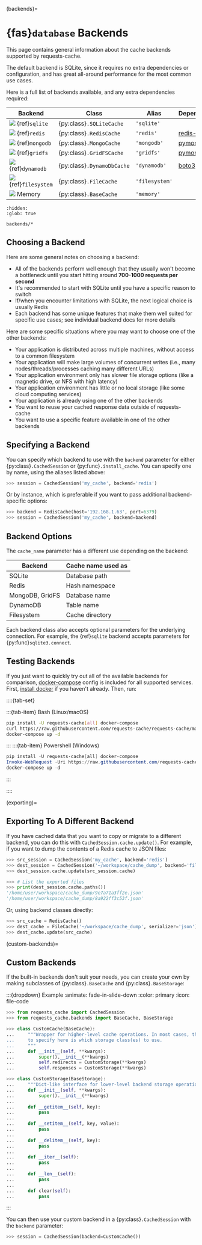 (backends)=
# {fas}`database` Backends
This page contains general information about the cache backends supported by requests-cache.

The default backend is SQLite, since it requires no extra dependencies or configuration, and has
great all-around performance for the most common use cases.

Here is a full list of backends available, and any extra dependencies required:

Backend                                               | Class                      | Alias          | Dependencies
------------------------------------------------------|----------------------------|----------------|----------------------------------------------------------
![](../_static/sqlite_32px.png)     {ref}`sqlite`     | {py:class}`.SQLiteCache`   | `'sqlite'`     |
![](../_static/redis_32px.png)      {ref}`redis`      | {py:class}`.RedisCache`    | `'redis'`      | [redis-py](https://github.com/andymccurdy/redis-py)
![](../_static/mongodb_32px.png)    {ref}`mongodb`    | {py:class}`.MongoCache`    | `'mongodb'`    | [pymongo](https://github.com/mongodb/mongo-python-driver)
![](../_static/mongodb_32px.png)    {ref}`gridfs`     | {py:class}`.GridFSCache`   | `'gridfs'`     | [pymongo](https://github.com/mongodb/mongo-python-driver)
![](../_static/dynamodb_32px.png)   {ref}`dynamodb`   | {py:class}`.DynamoDbCache` | `'dynamodb'`   | [boto3](https://github.com/boto/boto3)
![](../_static/files-json_32px.png) {ref}`filesystem` | {py:class}`.FileCache`     | `'filesystem'` |
![](../_static/memory_32px.png) Memory                | {py:class}`.BaseCache`     | `'memory'`     |

<!-- Hidden ToC tree to add pages to sidebar ToC -->
```{toctree}
:hidden:
:glob: true

backends/*
```

## Choosing a Backend
Here are some general notes on choosing a backend:
* All of the backends perform well enough that they usually won't become a bottleneck until you
  start hitting around **700-1000 requests per second**
* It's recommended to start with SQLite until you have a specific reason to switch
* If/when you encounter limitations with SQLite, the next logical choice is usually Redis
* Each backend has some unique features that make them well suited for specific use cases; see
  individual backend docs for more details

Here are some specific situations where you may want to choose one of the other backends:
* Your application is distributed across multiple machines, without access to a common filesystem
* Your application will make large volumes of concurrent writes (i.e., many nodes/threads/processes caching many different URLs)
* Your application environment only has slower file storage options (like a magnetic drive, or NFS with high latency)
* Your application environment has little or no local storage (like some cloud computing services)
* Your application is already using one of the other backends
* You want to reuse your cached response data outside of requests-cache
* You want to use a specific feature available in one of the other backends

## Specifying a Backend
You can specify which backend to use with the `backend` parameter for either {py:class}`.CachedSession`
or {py:func}`.install_cache`. You can specify one by name, using the aliases listed above:
```python
>>> session = CachedSession('my_cache', backend='redis')
```

Or by instance, which is preferable if you want to pass additional backend-specific options:
```python
>>> backend = RedisCache(host='192.168.1.63', port=6379)
>>> session = CachedSession('my_cache', backend=backend)
```

## Backend Options
The `cache_name` parameter has a different use depending on the backend:

Backend         | Cache name used as
----------------|-------------------
SQLite          | Database path
Redis           | Hash namespace
MongoDB, GridFS | Database name
DynamoDB        | Table name
Filesystem      | Cache directory

Each backend class also accepts optional parameters for the underlying connection. For example,
the {ref}`sqlite` backend accepts parameters for {py:func}`sqlite3.connect`.

## Testing Backends
If you just want to quickly try out all of the available backends for comparison,
[docker-compose](https://docs.docker.com/compose/) config is included for all supported services.
First, [install docker](https://docs.docker.com/get-docker/) if you haven't already. Then, run:

::::{tab-set}

:::{tab-item} Bash (Linux/macOS)
```bash
pip install -U requests-cache[all] docker-compose
curl https://raw.githubusercontent.com/requests-cache/requests-cache/main/docker-compose.yml -O docker-compose.yml
docker-compose up -d
```
:::
:::{tab-item} Powershell (Windows)
```ps1
pip install -U requests-cache[all] docker-compose
Invoke-WebRequest -Uri https://raw.githubusercontent.com/requests-cache/requests-cache/main/docker-compose.yml -Outfile docker-compose.yml
docker-compose up -d
```
:::

::::

(exporting)=
## Exporting To A Different Backend
If you have cached data that you want to copy or migrate to a different backend, you can do this
with `CachedSession.cache.update()`. For example, if you want to dump the contents of a Redis cache
to JSON files:
```python
>>> src_session = CachedSession('my_cache', backend='redis')
>>> dest_session = CachedSession('~/workspace/cache_dump', backend='filesystem', serializer='json')
>>> dest_session.cache.update(src_session.cache)

>>> # List the exported files
>>> print(dest_session.cache.paths())
'/home/user/workspace/cache_dump/9e7a71a3ff2e.json'
'/home/user/workspace/cache_dump/8a922ff3c53f.json'
```

Or, using backend classes directly:
```python
>>> src_cache = RedisCache()
>>> dest_cache = FileCache('~/workspace/cache_dump', serializer='json')
>>> dest_cache.update(src_cache)
```

(custom-backends)=
## Custom Backends
If the built-in backends don't suit your needs, you can create your own by making subclasses of {py:class}`.BaseCache` and {py:class}`.BaseStorage`:

:::{dropdown} Example
:animate: fade-in-slide-down
:color: primary
:icon: file-code

```python
>>> from requests_cache import CachedSession
>>> from requests_cache.backends import BaseCache, BaseStorage

>>> class CustomCache(BaseCache):
...     """Wrapper for higher-level cache operations. In most cases, the only thing you need
...     to specify here is which storage class(es) to use.
...     """
...     def __init__(self, **kwargs):
...         super().__init__(**kwargs)
...         self.redirects = CustomStorage(**kwargs)
...         self.responses = CustomStorage(**kwargs)

>>> class CustomStorage(BaseStorage):
...     """Dict-like interface for lower-level backend storage operations"""
...     def __init__(self, **kwargs):
...         super().__init__(**kwargs)
...
...     def __getitem__(self, key):
...         pass
...
...     def __setitem__(self, key, value):
...         pass
...
...     def __delitem__(self, key):
...         pass
...
...     def __iter__(self):
...         pass
...
...     def __len__(self):
...         pass
...
...     def clear(self):
...         pass
```
:::

You can then use your custom backend in a {py:class}`.CachedSession` with the `backend` parameter:
```python
>>> session = CachedSession(backend=CustomCache())
```
